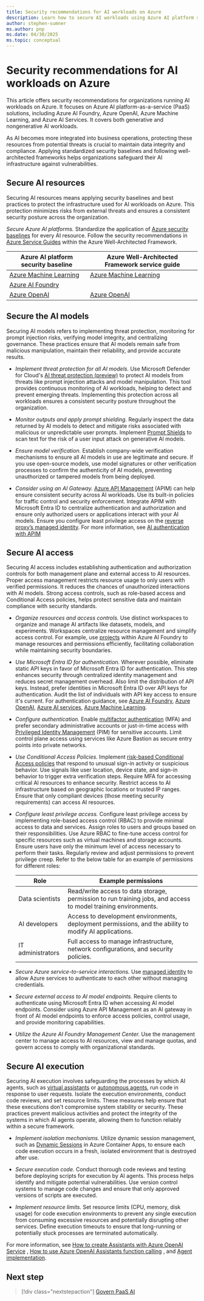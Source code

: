 ```yaml
---
title: Security recommendations for AI workloads on Azure
description: Learn how to secure AI workloads using Azure AI platform services (PaaS) with recommendations and best practices.
author: stephen-sumner
ms.author: pnp
ms.date: 04/30/2025
ms.topic: conceptual
---
```


# Security recommendations for AI workloads on Azure

This article offers security recommendations for organizations running AI workloads on Azure. It focuses on Azure AI platform-as-a-service (PaaS) solutions, including Azure AI Foundry, Azure OpenAI, Azure Machine Learning, and Azure AI Services. It covers both generative and nongenerative AI workloads.

As AI becomes more integrated into business operations, protecting these resources from potential threats is crucial to maintain data integrity and compliance. Applying standardized security baselines and following well-architected frameworks helps organizations safeguard their AI infrastructure against vulnerabilities.

## Secure AI resources

Securing AI resources means applying security baselines and best practices to protect the infrastructure used for AI workloads on Azure. This protection minimizes risks from external threats and ensures a consistent security posture across the organization.

*Secure Azure AI platforms.* Standardize the application of [Azure security baselines](/security/benchmark/azure/security-baselines-overview) for every AI resource. Follow the security recommendations in [Azure Service Guides](/azure/well-architected/service-guides/?product=popular) within the Azure Well-Architected Framework.

| Azure AI platform security baseline | Azure Well-Architected Framework service guide |
| --- | --- |
[Azure Machine Learning](/security/benchmark/azure/baselines/machine-learning-service-security-baseline) | [Azure Machine Learning](/azure/well-architected/service-guides/azure-machine-learning)
[Azure AI Foundry](/security/benchmark/azure/baselines/azure-ai-studio-security-baseline) | |
[Azure OpenAI](/security/benchmark/azure/baselines/azure-openai-security-baseline) | [Azure OpenAI](/azure/well-architected/service-guides/azure-openai)|

## Secure the AI models

Securing AI models refers to implementing threat protection, monitoring for prompt injection risks, verifying model integrity, and centralizing governance. These practices ensure that AI models remain safe from malicious manipulation, maintain their reliability, and provide accurate results.

- *Implement threat protection for all AI models.* Use Microsoft Defender for Cloud's [AI threat protection (preview)](/azure/defender-for-cloud/ai-threat-protection) to protect AI models from threats like prompt injection attacks and model manipulation. This tool provides continuous monitoring of AI workloads, helping to detect and prevent emerging threats. Implementing this protection across all workloads ensures a consistent security posture throughout the organization.

- *Monitor outputs and apply prompt shielding.* Regularly inspect the data returned by AI models to detect and mitigate risks associated with malicious or unpredictable user prompts. Implement [Prompt Shields](/azure/ai-services/content-safety/concepts/jailbreak-detection) to scan text for the risk of a user input attack on generative Al models.

- *Ensure model verification.* Establish company-wide verification mechanisms to ensure all AI models in use are legitimate and secure. If you use open-source models, use model signatures or other verification processes to confirm the authenticity of AI models, preventing unauthorized or tampered models from being deployed.

- *Consider using an AI Gateway.* [Azure API Management](/azure/architecture/ai-ml/guide/azure-openai-gateway-guide) (APIM) can help ensure consistent security across AI workloads. Use its built-in policies for traffic control and security enforcement. Integrate APIM with Microsoft Entra ID to centralize authentication and authorization and ensure only authorized users or applications interact with your AI models. Ensure you configure least privilege access on the [reverse proxy’s managed identity](/azure/api-management/api-management-howto-use-managed-service-identity). For more information, see [AI authentication with APIM](/azure/architecture/ai-ml/guide/azure-openai-gateway-custom-authentication#general-recommendations)

## Secure AI access

Securing AI access includes establishing authentication and authorization controls for both management plane and external access to AI resources. Proper access management restricts resource usage to only users with verified permissions. It reduces the chances of unauthorized interactions with AI models. Strong access controls, such as role-based access and Conditional Access policies, helps protect sensitive data and maintain compliance with security standards.

- *Organize resources and access controls.* Use distinct workspaces to organize and manage AI artifacts like datasets, models, and experiments. Workspaces centralize resource management and simplify access control. For example, use [projects](/azure/ai-studio/concepts/ai-resources#organize-work-in-projects-for-customization) within Azure AI Foundry to manage resources and permissions efficiently, facilitating collaboration while maintaining security boundaries.

- *Use Microsoft Entra ID for authentication.* Wherever possible, eliminate static API keys in favor of Microsoft Entra ID for authentication. This step enhances security through centralized identity management and reduces secret management overhead. Also limit the distribution of API keys. Instead, prefer identities in Microsoft Entra ID over API keys for authentication. Audit the list of individuals with API key access to ensure it's current. For authentication guidance, see [Azure AI Foundry](/azure/ai-studio/concepts/rbac-ai-studio), [Azure OpenAI](/azure/ai-services/openai/how-to/managed-identity), [Azure AI services](/azure/ai-services/authentication), [Azure Machine Learning](/azure/machine-learning/how-to-setup-authentication).

- *Configure authentication.* Enable [multifactor authentication](/entra/identity/authentication/tutorial-enable-azure-mfa) (MFA) and prefer secondary administrative accounts or just-in-time access with [Privileged Identity Management](/entra/id-governance/privileged-identity-management/pim-configure) (PIM) for sensitive accounts. Limit control plane access using services like Azure Bastion as secure entry points into private networks.

- *Use Conditional Access Policies.* Implement [risk-based Conditional Access policies](/entra/id-protection/howto-identity-protection-configure-risk-policies) that respond to unusual sign-in activity or suspicious behavior. Use signals like user location, device state, and sign-in behavior to trigger extra verification steps. Require MFA for accessing critical AI resources to enhance security. Restrict access to AI infrastructure based on geographic locations or trusted IP ranges. Ensure that only compliant devices (those meeting security requirements) can access AI resources.

- *Configure least privilege access.* Configure least privilege access by implementing role-based access control (RBAC) to provide minimal access to data and services. Assign roles to users and groups based on their responsibilities. Use Azure RBAC to fine-tune access control for specific resources such as virtual machines and storage accounts. Ensure users have only the minimum level of access necessary to perform their tasks. Regularly review and adjust permissions to prevent privilege creep. Refer to the below table for an example of permissions for different roles:

    | Role              | Example permissions             |
    |-------------------|-------------------------|
    | Data scientists   | Read/write access to data storage, permission to run training jobs, and access to model training environments. |
    | AI developers     | Access to development environments, deployment permissions, and the ability to modify AI applications.          |
    | IT administrators | Full access to manage infrastructure, network configurations, and security policies.                          |

- *Secure Azure service-to-service interactions.* Use [managed identity](/entra/identity/managed-identities-azure-resources/overview) to allow Azure services to authenticate to each other without managing credentials.

- *Secure external access to AI model endpoints.* Require clients to authenticate using Microsoft Entra ID when accessing AI model endpoints. Consider using Azure API Management as an AI gateway in front of AI model endpoints to enforce access policies, control usage, and provide monitoring capabilities.

- *Utilize the Azure AI Foundry Management Center.* Use the management center to manage access to AI resources, view and manage quotas, and govern access to comply with organizational standards.

## Secure AI execution

Securing AI execution involves safeguarding the processes by which AI agents, such as [virtual assistants](/azure/ai-services/openai/how-to/assistant) or [autonomous agents](/azure/cosmos-db/ai-agents), run code in response to user requests. Isolate the execution environments, conduct code reviews, and set resource limits. These measures help ensure that these executions don't compromise system stability or security. These practices prevent malicious activities and protect the integrity of the systems in which AI agents operate, allowing them to function reliably within a secure framework.

- *Implement isolation mechanisms.* Utilize dynamic session management, such as [Dynamic Sessions](/azure/container-apps/sessions?tabs=azure-cli) in Azure Container Apps, to ensure each code execution occurs in a fresh, isolated environment that is destroyed after use.

- *Secure execution code.* Conduct thorough code reviews and testing before deploying scripts for execution by AI agents. This process helps identify and mitigate potential vulnerabilities. Use version control systems to manage code changes and ensure that only approved versions of scripts are executed.

- *Implement resource limits.* Set resource limits (CPU, memory, disk usage) for code execution environments to prevent any single execution from consuming excessive resources and potentially disrupting other services. Define execution timeouts to ensure that long-running or potentially stuck processes are terminated automatically.

For more information, see [How to create Assistants with Azure OpenAI Service](/azure/ai-services/openai/how-to/assistant) , [How to use Azure OpenAI Assistants function calling](/azure/ai-services/openai/how-to/assistant-functions) , and [Agent implementation](/azure/cosmos-db/ai-agents#implementation-of-ai-agents).

## Next step

> [!div class="nextstepaction"]
> [Govern PaaS AI](../govern.md)